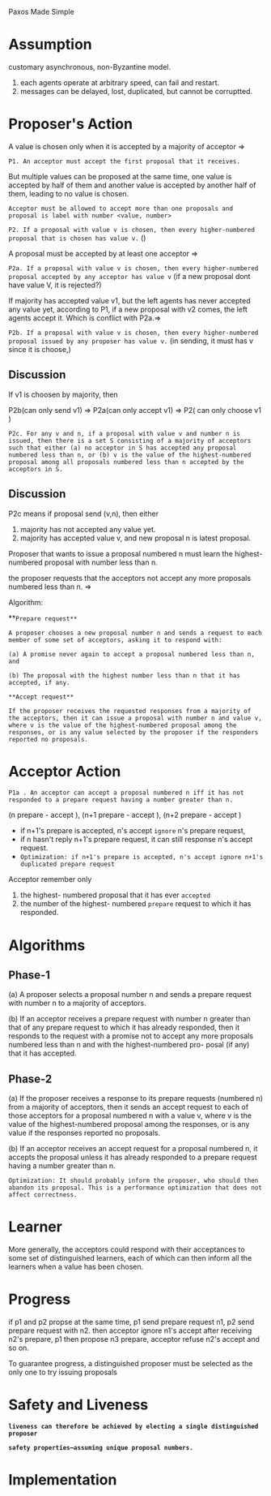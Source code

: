 Paxos Made Simple

# Assumption

customary asynchronous, non-Byzantine model.

1. each agents operate at arbitrary speed, can fail and restart.
2. messages can be delayed, lost, duplicated, but cannot be corruptted. 

# Proposer's Action

A value is chosen only when it is accepted by a majority of acceptor =>

`P1. An acceptor must accept the first proposal that it receives.`

But multiple values can be proposed at the same time, one value is accepted by half of them and another value is accepted by another half of them, leading to no value is chosen. 

`Acceptor must be allowed to accept more than one proposals and proposal is label with number <value, number> `

`P2. If a proposal with value v is chosen, then every higher-numbered proposal that is chosen has value v.` ()

A proposal must be accepted by at least one acceptor =>

`P2a. If a proposal with value v is chosen, then every higher-numbered proposal accepted by any acceptor has value v` (if a new proposal dont have value V, it is rejected?)

If majority has accepted value v1, but the left agents has never accepted any value yet, according to P1, if a new proposal with v2 comes, the left agents accept it. Which is conflict with P2a.=> 

`P2b. If a proposal with value v is chosen, then every higher-numbered proposal issued by any proposer has value v.` (in sending, it must has v since it is choose,)

## Discussion

If v1 is choosen by majority, then 

P2b(can only send v1) => P2a(can only accept v1) => P2( can only choose v1 )

`P2c. For any v and n, if a proposal with value v and number n is issued, then there is a set S consisting of a majority of acceptors such that either (a) no acceptor in S has accepted any proposal numbered less than n, or (b) v is the value of the highest-numbered proposal among all proposals numbered less than n accepted by the acceptors in S.`

## Discussion

P2c means if proposal send (v,n), then either

1. majority has not accepted any value yet. 
2. majority has accepted value v, and new proposal n is latest proposal.



Proposer that wants to issue a proposal numbered n must learn the highest-numbered proposal with number less than n.

the proposer requests that the acceptors not accept any more proposals numbered less than n.  =>

Algorithm:

**`Prepare request**`

`A proposer chooses a new proposal number n and sends a request to each member of some set of acceptors, asking it to respond with:`

`(a) A promise never again to accept a proposal numbered less than n, and`

`(b) The proposal with the highest number less than n that it has accepted, if any.`

`**Accept request**`

`If the proposer receives the requested responses from a majority of the acceptors, then it can issue a proposal with number n and value v, where v is the value of the highest-numbered proposal among the responses, or is any value selected by the proposer if the responders reported no proposals.`





# Acceptor Action

`P1a . An acceptor can accept a proposal numbered n iff it has not responded to a prepare request having a number greater than n.` 

(n prepare - accept ), (n+1 prepare - accept ), (n+2 prepare - accept )

- if n+1's prepare is accepted, n's accept `ignore` n's prepare request, 
- if n hasn't reply n+1's prepare request, it can still response n's accept request.
- `Optimization: if n+1's prepare is accepted, n's accept ignore n+1's duplicated prepare request`

Acceptor remember only 

1. the highest- numbered proposal that it has ever `accepted` 
2. the number of the highest- numbered `prepare` request to which it has responded.

# Algorithms

## Phase-1

(a) A proposer selects a proposal number n and sends a prepare request with number n to a majority of acceptors.

(b) If an acceptor receives a prepare request with number n greater than that of any prepare request to which it has already responded, then it responds to the request with a promise not to accept any more proposals numbered less than n and with the highest-numbered pro- posal (if any) that it has accepted.

## Phase-2

(a) If the proposer receives a response to its prepare requests (numbered n) from a majority of acceptors, then it sends an accept request to each of those acceptors for a proposal numbered n with a value v, where v is the value of the highest-numbered proposal among the responses, or is any value if the responses reported no proposals.

(b) If an acceptor receives an accept request for a proposal numbered n, it accepts the proposal unless it has already responded to a prepare request having a number greater than n.



`Optimization: It should probably inform the proposer, who should then abandon its proposal. This is a performance optimization that does not affect correctness.`

# Learner

More generally, the acceptors could respond with their acceptances to some set of distinguished learners, each of which can then inform all the learners when a value has been chosen.

# Progress

if p1 and p2 propse at the same time, p1 send prepare request n1, p2 send prepare request with n2. then acceptor ignore n1's accept after receiving n2's prepare, p1 then propose n3 prepare, acceptor refuse n2's accept and so on. 

To guarantee progress, a distinguished proposer must be selected as the only one to try issuing proposals

# Safety and Liveness

**`liveness can therefore be achieved by electing a single distinguished proposer`**

**`safety properties—assuming unique proposal numbers.`**

# Implementation



